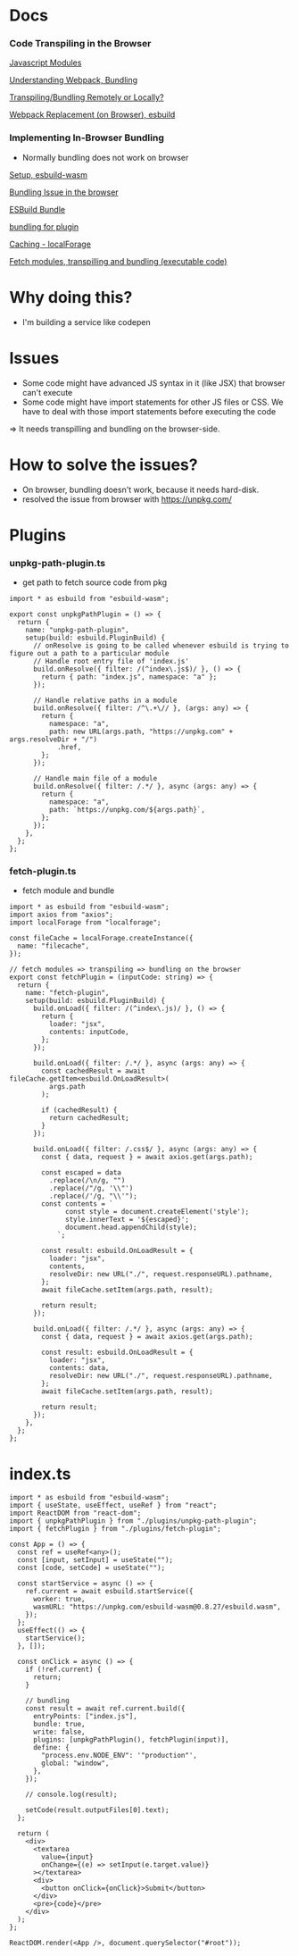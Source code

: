 # Docs

### Code Transpiling in the Browser

[Javascript Modules](https://www.notion.so/Javascript-Modules-980f5af4371340bb91e1e245aa48139e)

[Understanding Webpack, Bundling](https://www.notion.so/Understanding-Webpack-Bundling-56779ec95aed4563bb92f4707f829591)

[Transpiling/Bundling Remotely or Locally?](https://www.notion.so/Transpiling-Bundling-Remotely-or-Locally-911df6422ae54a79a602bb08caa64bf4)

[Webpack Replacement (on Browser), esbuild ](https://www.notion.so/Webpack-Replacement-on-Browser-esbuild-72ba05c3113d441a8ec82c8c0280233f)

### Implementing In-Browser Bundling

- Normally bundling does not work on browser

[Setup, esbuild-wasm ](https://www.notion.so/Setup-esbuild-wasm-f7ae0369f238475ba11606569ec60d6d)

[Bundling Issue in the browser](https://www.notion.so/Bundling-Issue-in-the-browser-f0d7984e5f9f4369b99291209cc9daf7)

[ESBuild Bundle](https://www.notion.so/ESBuild-Bundle-3a41186e24f04670a99a6a9b5c555114)

[bundling for plugin](https://www.notion.so/bundling-for-plugin-54a8a01124734b3a9383feddf255fb5c)

[Caching - localForage](https://www.notion.so/Caching-localForage-8fb4d66e81dd475cb9f4eec8d44fe33e)

[Fetch modules, transpilling and bundling (executable code)](https://www.notion.so/Fetch-modules-transpilling-and-bundling-executable-code-17d3549880fe403fb13ad1eaf9ce4f22)

# Why doing this?

- I'm building a service like codepen

# Issues 
- Some code might have advanced JS syntax in it (like JSX) that browser can't execute
- Some code might have import statements for other JS files or CSS. We have to deal with those import statements before executing the code 

=> It needs transpilling and bundling on the browser-side.

# How to solve the issues?
- On browser, bundling doesn't work, because it needs hard-disk.
- resolved the issue from browser with https://unpkg.com/


# Plugins

### unpkg-path-plugin.ts

- get path to fetch source code from pkg

```tsx
import * as esbuild from "esbuild-wasm";

export const unpkgPathPlugin = () => {
  return {
    name: "unpkg-path-plugin",
    setup(build: esbuild.PluginBuild) {
      // onResolve is going to be called whenever esbuild is trying to figure out a path to a particular module
      // Handle root entry file of 'index.js'
      build.onResolve({ filter: /(^index\.js$)/ }, () => {
        return { path: "index.js", namespace: "a" };
      });

      // Handle relative paths in a module
      build.onResolve({ filter: /^\.+\// }, (args: any) => {
        return {
          namespace: "a",
          path: new URL(args.path, "https://unpkg.com" + args.resolveDir + "/")
            .href,
        };
      });

      // Handle main file of a module
      build.onResolve({ filter: /.*/ }, async (args: any) => {
        return {
          namespace: "a",
          path: `https://unpkg.com/${args.path}`,
        };
      });
    },
  };
};
```

### fetch-plugin.ts

- fetch module and bundle

```tsx
import * as esbuild from "esbuild-wasm";
import axios from "axios";
import localForage from "localforage";

const fileCache = localForage.createInstance({
  name: "filecache",
});

// fetch modules => transpiling => bundling on the browser
export const fetchPlugin = (inputCode: string) => {
  return {
    name: "fetch-plugin",
    setup(build: esbuild.PluginBuild) {
      build.onLoad({ filter: /(^index\.js)/ }, () => {
        return {
          loader: "jsx",
          contents: inputCode,
        };
      });

      build.onLoad({ filter: /.*/ }, async (args: any) => {
        const cachedResult = await fileCache.getItem<esbuild.OnLoadResult>(
          args.path
        );

        if (cachedResult) {
          return cachedResult;
        }
      });

      build.onLoad({ filter: /.css$/ }, async (args: any) => {
        const { data, request } = await axios.get(args.path);

        const escaped = data
          .replace(/\n/g, "")
          .replace(/"/g, '\\"')
          .replace(/'/g, "\\'");
        const contents = `
              const style = document.createElement('style');
              style.innerText = '${escaped}';
              document.head.appendChild(style);
            `;

        const result: esbuild.OnLoadResult = {
          loader: "jsx",
          contents,
          resolveDir: new URL("./", request.responseURL).pathname,
        };
        await fileCache.setItem(args.path, result);

        return result;
      });

      build.onLoad({ filter: /.*/ }, async (args: any) => {
        const { data, request } = await axios.get(args.path);

        const result: esbuild.OnLoadResult = {
          loader: "jsx",
          contents: data,
          resolveDir: new URL("./", request.responseURL).pathname,
        };
        await fileCache.setItem(args.path, result);

        return result;
      });
    },
  };
};
```

# index.ts

```tsx
import * as esbuild from "esbuild-wasm";
import { useState, useEffect, useRef } from "react";
import ReactDOM from "react-dom";
import { unpkgPathPlugin } from "./plugins/unpkg-path-plugin";
import { fetchPlugin } from "./plugins/fetch-plugin";

const App = () => {
  const ref = useRef<any>();
  const [input, setInput] = useState("");
  const [code, setCode] = useState("");

  const startService = async () => {
    ref.current = await esbuild.startService({
      worker: true,
      wasmURL: "https://unpkg.com/esbuild-wasm@0.8.27/esbuild.wasm",
    });
  };
  useEffect(() => {
    startService();
  }, []);

  const onClick = async () => {
    if (!ref.current) {
      return;
    }

    // bundling
    const result = await ref.current.build({
      entryPoints: ["index.js"],
      bundle: true,
      write: false,
      plugins: [unpkgPathPlugin(), fetchPlugin(input)],
      define: {
        "process.env.NODE_ENV": '"production"',
        global: "window",
      },
    });

    // console.log(result);

    setCode(result.outputFiles[0].text);
  };

  return (
    <div>
      <textarea
        value={input}
        onChange={(e) => setInput(e.target.value)}
      ></textarea>
      <div>
        <button onClick={onClick}>Submit</button>
      </div>
      <pre>{code}</pre>
    </div>
  );
};

ReactDOM.render(<App />, document.querySelector("#root"));
```
